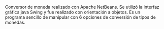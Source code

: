 Conversor de moneda realizado con Apache NetBeans. Se utilizó la interfaz gráfica java Swing y fue realizado con orientación a objetos. Es un programa sencillo de manipular con 6 opciones de conversión de tipos de monedas. 
